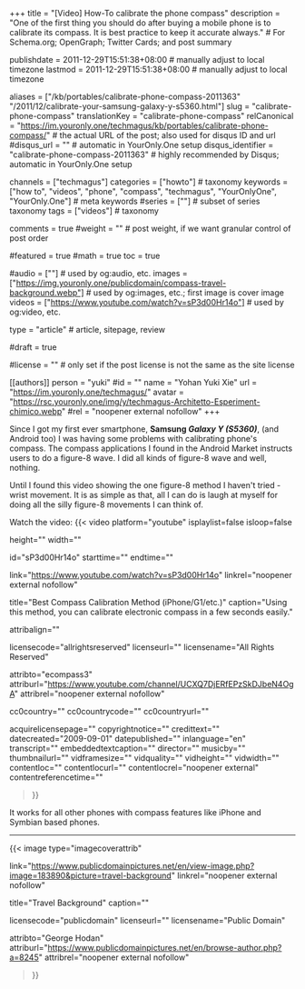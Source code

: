 +++
title = "[Video] How-To calibrate the phone compass"
description = "One of the first thing you should do after buying a mobile phone is to calibrate its compass. It is best practice to keep it accurate always."                                                    # For Schema.org; OpenGraph; Twitter Cards; and post summary

publishdate = 2011-12-29T15:51:38+08:00                                        # manually adjust to local timezone
lastmod = 2011-12-29T15:51:38+08:00                                        # manually adjust to local timezone

aliases = ["/kb/portables/calibrate-phone-compass-2011363" "/2011/12/calibrate-your-samsung-galaxy-y-s5360.html"]
slug = "calibrate-phone-compass"
translationKey = "calibrate-phone-compass"
relCanonical = "https://im.youronly.one/techmagus/kb/portables/calibrate-phone-compass/"                                                   # the actual URL of the post; also used for disqus ID and url
#disqus_url = ""                                                    # automatic in YourOnly.One setup
disqus_identifier = "calibrate-phone-compass-2011363"                                             # highly recommended by Disqus; automatic in YourOnly.One setup

channels = ["techmagus"]
categories = ["howto"]                                                   # taxonomy
keywords = ["how to", "videos", "phone", "compass", "techmagus", "YourOnlyOne", "YourOnly.One"]                                                     # meta keywords
#series = [""]                                                       # subset of series taxonomy
tags = ["videos"]                                                         # taxonomy

comments = true
#weight = ""                                                        # post weight, if we want granular control of post order

#featured = true
#math = true
toc = true

#audio = [""]                                                        # used by og:audio, etc.
images = ["https://img.youronly.one/publicdomain/compass-travel-background.webp"]                                                       # used by og:images, etc.; first image is cover image
videos = ["https://www.youtube.com/watch?v=sP3d00Hr14o"]                                                       # used by og:video, etc.

type = "article"                                                           # article, sitepage, review

#draft = true

#license = ""                                                       # only set if the post license is not the same as the site license

[[authors]]
  person = "yuki"
  #id = ""
  name = "Yohan Yuki Xie"
  url = "https://im.youronly.one/techmagus/"
  avatar = "https://rsc.youronly.one/img/y/techmagus-Architetto-Esperiment-chimico.webp"
  #rel = "noopener external nofollow"
+++

Since I got my first ever smartphone, **Samsung *Galaxy Y (S5360)***, (and Android too) I was having some problems with calibrating phone's compass.  The compass applications I found in the Android Market instructs users to do a figure-8 wave.  I did all kinds of figure-8 wave and well, nothing.

<!--more-->

Until I found this video showing the one figure-8 method I haven't tried - wrist movement.  It is as simple as that, all I can do is laugh at myself for doing all the silly figure-8 movements I can think of.

Watch the video:
{{< video
  platform="youtube"
  isplaylist=false
  isloop=false

  height=""
  width=""

  id="sP3d00Hr14o"
  starttime=""
  endtime=""

  link="https://www.youtube.com/watch?v=sP3d00Hr14o"
  linkrel="noopener external nofollow"

  title="Best Compass Calibration Method (iPhone/G1/etc.)"
  caption="Using this method, you can calibrate electronic compass in a few seconds easily."

  attribalign=""

  licensecode="allrightsreserved"
  licenseurl=""
  licensename="All Rights Reserved"

  attribto="ecompass3"
  attriburl="https://www.youtube.com/channel/UCXQ7DjERfEPzSkDJbeN4OgA"
  attribrel="noopener external nofollow"

  cc0country=""
  cc0countrycode=""
  cc0countryurl=""

  acquirelicensepage=""
  copyrightnotice=""
  credittext=""
  datecreated="2009-09-01"
  datepublished=""
  inlanguage="en"
  transcript=""
  embeddedtextcaption=""
  director=""
  musicby=""
  thumbnailurl=""
  vidframesize=""
  vidquality=""
  vidheight=""
  vidwidth=""
  contentloc=""
  contentlocurl=""
  contentlocrel="noopener external"
  contentreferencetime=""
>}}

It works for all other phones with compass features like iPhone and Symbian based phones.

---

{{< image
  type="imagecoverattrib"

  link="https://www.publicdomainpictures.net/en/view-image.php?image=183890&picture=travel-background"
  linkrel="noopener external nofollow"

  title="Travel Background"
  caption=""

  licensecode="publicdomain"
  licenseurl=""
  licensename="Public Domain"

  attribto="George Hodan"
  attriburl="https://www.publicdomainpictures.net/en/browse-author.php?a=8245"
  attribrel="noopener external nofollow"
>}}
